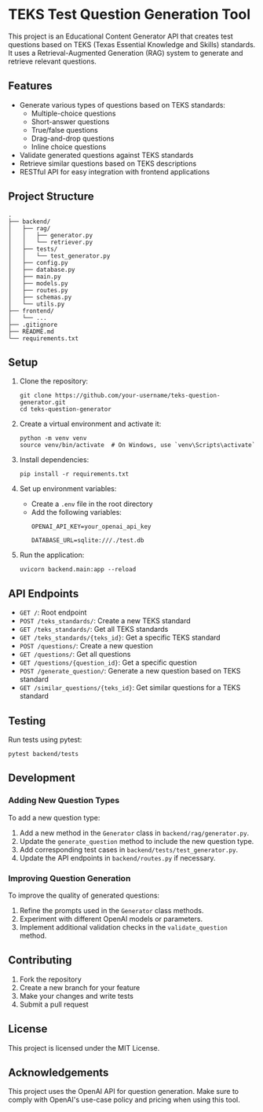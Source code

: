 # TEKS Test Question Generation Tool

This project is an Educational Content Generator API that creates test questions based on TEKS (Texas Essential Knowledge and Skills) standards. It uses a Retrieval-Augmented Generation (RAG) system to generate and retrieve relevant questions.

## Features

- Generate various types of questions based on TEKS standards:
  - Multiple-choice questions
  - Short-answer questions
  - True/false questions
  - Drag-and-drop questions
  - Inline choice questions
- Validate generated questions against TEKS standards
- Retrieve similar questions based on TEKS descriptions
- RESTful API for easy integration with frontend applications

## Project Structure

```
.
├── backend/
│   ├── rag/
│   │   ├── generator.py
│   │   └── retriever.py
│   ├── tests/
│   │   └── test_generator.py
│   ├── config.py
│   ├── database.py
│   ├── main.py
│   ├── models.py
│   ├── routes.py
│   ├── schemas.py
│   └── utils.py
├── frontend/
│   └── ...
├── .gitignore
├── README.md
└── requirements.txt
```

## Setup

1. Clone the repository:
   ```
   git clone https://github.com/your-username/teks-question-generator.git
   cd teks-question-generator
   ```

2. Create a virtual environment and activate it:
   ```
   python -m venv venv
   source venv/bin/activate  # On Windows, use `venv\Scripts\activate`
   ```

3. Install dependencies:
   ```
   pip install -r requirements.txt
   ```

4. Set up environment variables:
   - Create a `.env` file in the root directory
   - Add the following variables:
     ```
     OPENAI_API_KEY=your_openai_api_key

     DATABASE_URL=sqlite:///./test.db

     ```

5. Run the application:
   ```
   uvicorn backend.main:app --reload
   ```

## API Endpoints

- `GET /`: Root endpoint
- `POST /teks_standards/`: Create a new TEKS standard
- `GET /teks_standards/`: Get all TEKS standards
- `GET /teks_standards/{teks_id}`: Get a specific TEKS standard
- `POST /questions/`: Create a new question
- `GET /questions/`: Get all questions
- `GET /questions/{question_id}`: Get a specific question
- `POST /generate_question/`: Generate a new question based on TEKS standard
- `GET /similar_questions/{teks_id}`: Get similar questions for a TEKS standard

## Testing

Run tests using pytest:

```
pytest backend/tests
```

## Development

### Adding New Question Types

To add a new question type:

1. Add a new method in the `Generator` class in `backend/rag/generator.py`.
2. Update the `generate_question` method to include the new question type.
3. Add corresponding test cases in `backend/tests/test_generator.py`.
4. Update the API endpoints in `backend/routes.py` if necessary.

### Improving Question Generation

To improve the quality of generated questions:

1. Refine the prompts used in the `Generator` class methods.
2. Experiment with different OpenAI models or parameters.
3. Implement additional validation checks in the `validate_question` method.

## Contributing

1. Fork the repository
2. Create a new branch for your feature
3. Make your changes and write tests
4. Submit a pull request

## License

This project is licensed under the MIT License.

## Acknowledgements

This project uses the OpenAI API for question generation. Make sure to comply with OpenAI's use-case policy and pricing when using this tool.

